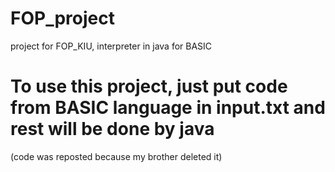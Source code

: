 # FOP_project
project for FOP_KIU, interpreter in java for BASIC

# To use this project, just put code from BASIC language in input.txt and rest will be done by java  

(code was reposted because my brother deleted it) 
